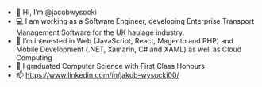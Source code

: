 - 👋 Hi, I’m @jacobwysocki
- 💻 I am working as a Software Engineer, developing Enterprise Transport Management Software for the UK haulage industry. 
- 👀 I’m interested in Web (JavaScript, React, Magento and PHP) and Mobile Development (.NET, Xamarin, C# and XAML) as well as Cloud Computing
- 🌱 I graduated Computer Science with First Class Honours
- 📫 https://www.linkedin.com/in/jakub-wysocki00/

<!---
jacobwysocki/jacobwysocki is a ✨ special ✨ repository because its `README.md` (this file) appears on your GitHub profile.
You can click the Preview link to take a look at your changes.
--->
